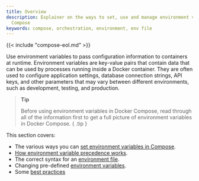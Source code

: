 ```yaml
---
title: Overview
description: Explainer on the ways to set, use and manage environment variables in
  Compose
keywords: compose, orchestration, environment, env file
---
```


{{< include "compose-eol.md" >}}

Use environment variables to pass configuration information to containers at runtime. Environment variables are key-value pairs that contain data that can be used by processes running inside a Docker container. They are often used to configure application settings, database connection strings, API keys, and other parameters that may vary between different environments, such as development, testing, and production.  

> **Tip**
>
> Before using environment variables in Docker Compose, read through all of the information first to get a full picture of environment variables in Docker Compose.
{ .tip }

This section covers:
- The various ways you can [set environment variables in Compose](set-environment-variables.md).
- [How environment variable precedence works](envvars-precedence.md).
- The correct syntax for an [environment file](env-file.md).
- Changing pre-defined [environment variables](envvars.md).
- Some [best practices](best-practices.md)


